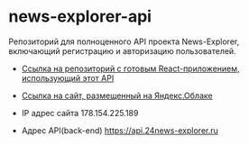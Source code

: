 # news-explorer-api

Репозиторий для полноценного API проекта News-Explorer, включающий регистрацию и авторизацию пользователей.  

 * [Ссылка на репозиторий с готовым React-приложением, использующий этот API](https://github.com/AleksandrMenshchikov/news-explorer-frontend)

 * [Ссылка на сайт, размещенный на Яндекс.Облаке](https://24news-explorer.ru)

 * IP адрес сайта 178.154.225.189

 * Адрес API(back-end) https://api.24news-explorer.ru